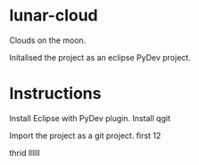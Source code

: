 lunar-cloud
===========

Clouds on the moon.

Initalised the project as an eclipse PyDev project.

Instructions
============

Install Eclipse with PyDev plugin.
Install qgit

Import the project as a git project.
first 12

thrid
llllll
